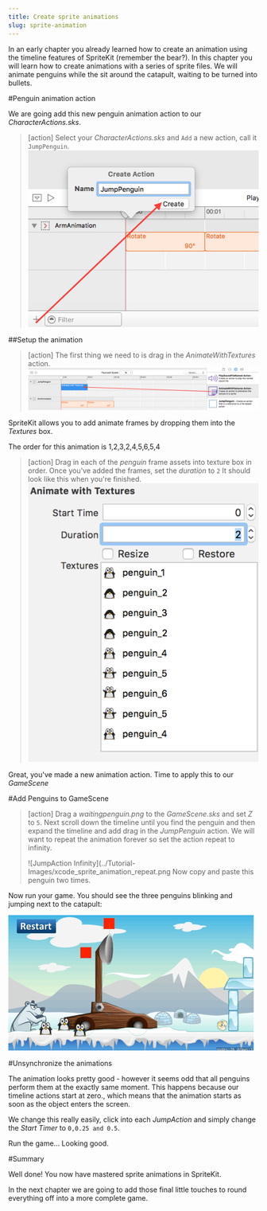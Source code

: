 ```yaml
---
title: Create sprite animations
slug: sprite-animation
---
```


In an early chapter you already learned how to create an animation using the timeline features of SpriteKit (remember the bear?). In this chapter you will learn how to create animations with a series of sprite files. We will animate penguins while the sit around the catapult, waiting to be turned into bullets.

#Penguin animation action

We are going add this new penguin animation action to our *CharacterActions.sks*.

> [action]
> Select your *CharacterActions.sks* and `Add` a new action, call it `JumpPenguin`.
> ![Add JumpPenguin action](../Tutorial-Images/xcode_spritekit_add_jump_action.png)
>

##Setup the animation

> [action]
> The first thing we need to is drag in the *AnimateWithTextures* action.
> ![SpriteKit Texture Animation](../Tutorial-Images/xcode_spritekit_add_animate_texture.png)

SpriteKit allows you to add animate frames by dropping them into the *Textures* box.

The order for this animation is 1,2,3,2,4,5,6,5,4

> [action]
> Drag in each of the *penguin* frame assets into texture box in order.
> Once you've added the frames, set the *duration* to `2`
> It should look like this when you're finished.
> ![SpriteKit Texture List](../Tutorial-Images/xcode_spritekit_animation_list.png)
>

Great, you've made a new animation action. Time to apply this to our *GameScene*

#Add Penguins to GameScene

> [action]
> Drag a *waitingpenguin.png* to the *GameScene.sks* and set *Z* to `5`.
> Next scroll down the timeline until you find the penguin and then expand the timeline and add drag in the *JumpPenguin* action.
> We will want to repeat the animation forever so set the action repeat to infinity.
>
> ![JumpAction Infinity](../Tutorial-Images/xcode_sprite_animation_repeat.png
> Now copy and paste this penguin two times.
>

Now run your game. You should see the three penguins blinking and jumping next to the catapult:

![Penguin animation](../Tutorial-Images/animated_penguins.gif)

#Unsynchronize the animations

The animation looks pretty good - however it seems odd that all penguins perform them at the exactly same moment. This happens because our timeline actions start at zero., which means that the animation starts as soon as the object enters the screen.

We change this really easily, click into each *JumpAction* and simply change the *Start Timer* to `0,0.25 and 0.5`.

Run the game... Looking good.

#Summary

Well done! You now have mastered sprite animations in SpriteKit.

In the next chapter we are going to add those final little touches to round everything off into a more complete game.

